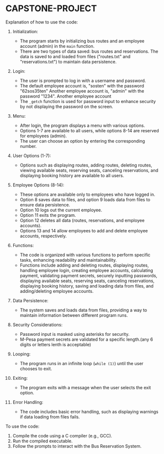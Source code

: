# CAPSTONE-PROJECT
Explanation of how to use the code:

1. Initialization:
   - The program starts by initializing bus routes and an employee account (admin) in the `main` function.
   - There are two types of data saved: bus routes and reservations. The data is saved to and loaded from files ("routes.txt" and "reservations.txt") to maintain data persistence.

2. Login:
   - The user is prompted to log in with a username and password.
   - The default employee account is, "sosten"  with the password "62sos35ten" Another employee account is,  "admin" with the password "1234". Another employee account
   - The `_getch` function is used for password input to enhance security by not displaying the password on the screen.

3. Menu:
   - After login, the program displays a menu with various options.
   - Options 1-7 are available to all users, while options 8-14 are reserved for employees (admin).
   - The user can choose an option by entering the corresponding number.

4. User Options (1-7):
   - Options such as displaying routes, adding routes, deleting routes, viewing available seats, reserving seats, canceling reservations, and displaying booking history are available to all users.

5. Employee Options (8-14):
   - These options are available only to employees who have logged in.
   - Option 8 saves data to files, and option 9 loads data from files to ensure data persistence.
   - Option 10 logs out the current employee.
   - Option 11 exits the program.
   - Option 12 deletes all data (routes, reservations, and employee accounts).
   - Options 13 and 14 allow employees to add and delete employee accounts, respectively.

6. Functions:
   - The code is organized with various functions to perform specific tasks, enhancing readability and maintainability.
   - Functions include adding and deleting routes, displaying routes, handling employee login, creating employee accounts, calculating payment, validating payment secrets, securely inputting passwords, displaying available seats, reserving seats, canceling reservations, displaying booking history, saving and loading data from files, and adding/deleting employee accounts.

7. Data Persistence:
   - The system saves and loads data from files, providing a way to maintain information between different program runs.

8. Security Considerations:
   - Password input is masked using asterisks for security.
   - M-Pesa payment secrets are validated for a specific length.(any 6 digits or letters lenth is acceptable)

9. Looping:
   - The program runs in an infinite loop (`while (1)`) until the user chooses to exit.

10. Exiting:
    - The program exits with a message when the user selects the exit option.

11. Error Handling:
    - The code includes basic error handling, such as displaying warnings if data loading from files fails.

To use the code:
1.	Compile the code using a C compiler (e.g., GCC).
2.	Run the compiled executable.
3.	Follow the prompts to interact with the Bus Reservation System.
